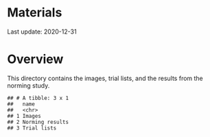 Materials
================

Last update: 2020-12-31

# Overview

This directory contains the images, trial lists, and the results from
the norming study.

    ## # A tibble: 3 x 1
    ##   name           
    ##   <chr>          
    ## 1 Images         
    ## 2 Norming results
    ## 3 Trial lists

